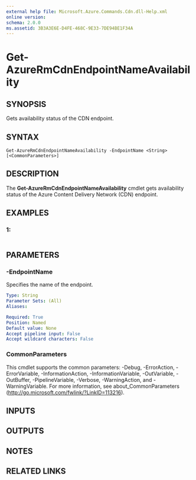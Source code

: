 ```yaml
---
external help file: Microsoft.Azure.Commands.Cdn.dll-Help.xml
online version: 
schema: 2.0.0
ms.assetid: 3B3A3E6E-D4FE-468C-9E33-7DE94BE1F34A
---
```


# Get-AzureRmCdnEndpointNameAvailability

## SYNOPSIS
Gets availability status of the CDN endpoint.

## SYNTAX

```
Get-AzureRmCdnEndpointNameAvailability -EndpointName <String> [<CommonParameters>]
```

## DESCRIPTION
The **Get-AzureRmCdnEndpointNameAvailability** cmdlet gets availability status of the Azure Content Delivery Network (CDN) endpoint.

## EXAMPLES

### 1:
```

```

## PARAMETERS

### -EndpointName
Specifies the name of the endpoint.

```yaml
Type: String
Parameter Sets: (All)
Aliases: 

Required: True
Position: Named
Default value: None
Accept pipeline input: False
Accept wildcard characters: False
```

### CommonParameters
This cmdlet supports the common parameters: -Debug, -ErrorAction, -ErrorVariable, -InformationAction, -InformationVariable, -OutVariable, -OutBuffer, -PipelineVariable, -Verbose, -WarningAction, and -WarningVariable. For more information, see about_CommonParameters (http://go.microsoft.com/fwlink/?LinkID=113216).

## INPUTS

## OUTPUTS

## NOTES

## RELATED LINKS


